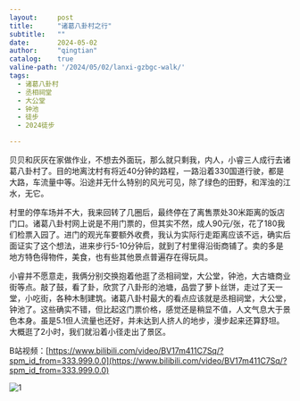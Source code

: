 ```yaml
---
layout:     post
title:      "诸葛八卦村之行"
subtitle:   ""
date:       2024-05-02
author:     "qingtian"
catalog:    true
valine-path: '/2024/05/02/lanxi-gzbgc-walk/'
tags:
  - 诸葛八卦村
  - 丞相祠堂
  - 大公堂
  - 钟池
  - 徒步
  - 2024徒步

---
```


贝贝和灰灰在家做作业，不想去外面玩，那么就只剩我，内人，小睿三人成行去诸葛八卦村了。目的地离沈村有将近40分钟的路程，一路沿着330国道行驶，都是大路，车流量中等。沿途并无什么特别的风光可见，除了绿色的田野，和浑浊的江水，无它。

村里的停车场并不大，我来回转了几圈后，最终停在了离售票处30米距离的饭店门口。诸葛八卦村网上说是不用门票的，但其实不然，成人90元/张，花了180我们检票入园了。进门的观光车要额外收费，我认为实际行走距离应该不远，确实后面证实了这个想法，进来步行5-10分钟后，就到了村里得沿街商铺了。卖的多是地方特色得物件，美食，也有些其他景点普遍存在得玩具。

小睿并不愿意走，我俩分别交换抱着他逛了丞相祠堂，大公堂，钟池，大古塘商业街等点。敲了鼓，看了卦，欣赏了八卦形的池塘，品尝了萝卜丝饼，走过了天一堂，小吃街，各种木制建筑。诸葛八卦村最大的看点应该就是丞相祠堂，大公堂，钟池了。这些确实不错，但比起这门票价格，感觉还是稍显不值，人文气息大于景色本身。虽是5.1但人流量也还好，并未达到人挤人的地步，漫步起来还算舒坦。大概逛了2小时，我们就沿着小径走出了景区。

B站视频：[https://www.bilibili.com/video/BV17m411C7Sq/?spm_id_from=333.999.0.0](https://www.bilibili.com/video/BV17m411C7Sq/?spm_id_from=333.999.0.0)

![1](http://img.qingtian16265.com/20240502001.png)